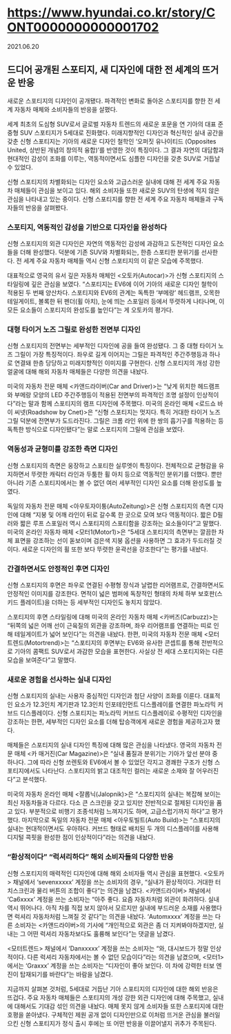 # https://www.hyundai.co.kr/story/CONT0000000000001702

2021.06.20

## 드디어 공개된 스포티지, 새 디자인에 대한 전 세계의 뜨거운 반응

새로운 스포티지의 디자인이 공개됐다. 파격적인 변화로 돌아온 스포티지를 향한 전 세계 자동차 매체와 소비자들의 반응을 살폈다.


세계 최초의 도심형 SUV로서 글로벌 자동차 트렌드의 새로운 포문을 연 기아의 대표 준중형 SUV 스포티지가 5세대로 진화했다. 미래지향적인 디자인과 혁신적인 실내 공간을 갖춘 신형 스포티지는 기아의 새로운 디자인 철학인 ‘오퍼짓 유나이티드 (Opposites United, 상반된 개념의 창의적 융합)’를 반영한 것이 특징이다. 그 결과 자연의 대담함과 현대적인 감성이 조화를 이루는, 역동적이면서도 심플한 디자인을 갖춘 SUV로 거듭날 수 있었다.

신형 스포티지의 차별화되는 디자인 요소와 고급스러운 실내에 대해 전 세계 주요 자동차 매체들이 관심을 보이고 있다. 해외 소비자들 또한 새로운 SUV의 탄생에 적지 않은 관심을 나타내고 있는 중이다. 신형 스포티지를 향한 전 세계 주요 자동차 매체들과 구독자들의 반응을 살펴봤다.

### 스포티지, 역동적인 감성을 기반으로 디자인을 완성하다

신형 스포티지의 외관 디자인은 자연의 역동적인 감성에 과감하고 도전적인 디자인 요소들을 더해 완성했다. 덕분에 기존 SUV와 차별화되는, 한층 스포티한 분위기를 선사한다. 전 세계 주요 자동차 매체들 역시 신형 스포티지의 이 같은 모습에 주목했다.

대표적으로 영국의 유서 깊은 자동차 매체인 <오토카(Autocar)>가 신형 스포티지의 스타일링에 깊은 관심을 보였다. “스포티지는 EV6에 이어 기아의 새로운 디자인 철학이 적용된 두 번째 양산차다. 스포티지와 EV6의 관계는 독특한 ‘부메랑’ 헤드램프, 오목한 테일게이트, 볼록한 뒤 펜더(휠 아치), 눈에 띄는 스포일러 등에서 뚜렷하게 나타나며, 이 모든 요소들이 스포티지의 완성도를 높인다”는 게 오토카의 평가다.

### 대형 타이거 노즈 그릴로 완성한 전면부 디자인

신형 스포티지의 전면부는 세부적인 디자인에 공을 들여 완성됐다. 그 중 대형 타이거 노즈 그릴이 가장 특징적이다. 좌우로 길게 이어지는 그릴은 파격적인 주간주행등과 하나로 연결돼 한층 당당하고 미래지향적인 이미지를 구현한다. 신형 스포티지의 개성 강한 얼굴에 대해 해외 자동차 매체들은 다양한 의견을 내놨다.

미국의 자동차 전문 매체 <카앤드라이버(Car and Driver)>는 “낮게 위치한 헤드램프와 부메랑 모양의 LED 주간주행등이 적용된 전면부의 파격적인 조명 설정이 인상적이다”라는 말과 함께 스포티지의 램프 디자인에 주목했다. 미국의 온라인 매체 <로드쇼 바이 씨넷(Roadshow by Cnet)>은 “신형 스포티지는 멋지다. 특히 거대한 타이거 노즈 그릴 덕분에 전면부가 도드라진다. 그릴은 크롬 라인 위에 한 쌍의 흡기구를 적용하는 등 독특한 방식으로 디자인됐다”는 말로 스포티지의 그릴에 관심을 보였다.

### 역동성과 균형미를 강조한 측면 디자인

신형 스포티지의 측면은 웅장하고 스포티한 실루엣이 특징이다. 전체적으로 균형감을 유지하면서 뚜렷한 캐릭터 라인과 두툼한 휠 아치 등으로 역동적인 분위기를 더했다. 뿐만 아니라 기존 스포티지에서는 볼 수 없던 여러 세부적인 디자인 요소를 더해 완성도를 높였다.

독일의 자동차 전문 매체 <아우토자이퉁(AutoZeitung)>은 신형 스포티지의 측면 디자인에 대해 “지붕 및 어깨 라인이 뒤로 갈수록 한 곳으로 모여 보다 역동적이다. 짧은 D필러와 짧은 루프 스포일러 역시 스포티지의 스포티함을 강조하는 요소들이다”고 말했다. 미국의 온라인 자동차 매체 <모터1(Motor1)>은 “5세대 스포티지의 측면부는 깔끔한 차체 표면을 강조하는 선이 돋보이며 검은색 지붕 옵션을 사용하면 그 효과가 두드러질 것이다. 새로운 디자인의 휠 또한 보다 뚜렷한 윤곽선을 강조한다”는 평가를 내놨다.

### 간결하면서도 안정적인 후면 디자인

신형 스포티지의 후면은 좌우로 연결된 수평형 장식과 날렵한 리어램프로, 간결하면서도 안정적인 이미지를 강조한다. 면적이 넓은 범퍼에 독창적인 형태의 차체 하부 보호판(스키드 플레이트)을 더하는 등 세부적인 디자인도 놓치지 않았다.

스포티지의 후면 스타일링에 대해 미국의 온라인 자동차 매체 <카버즈(Carbuzz)>는 “뒤쪽의 넓은 어깨 선이 근육질의 외관을 강조하며, 좌우 리어램프를 연결하는 띠로 인해 테일게이트가 넓어 보인다”는 의견을 내놨다. 한편, 미국의 자동차 전문 매체 <모터트렌드(Motortrend)>는 “스포티지의 후면부는 EV6와 유사한 콘셉트를 통해 전반적으로 기아의 콤팩트 SUV로서 과감한 모습을 표현한다. 사실상 전 세대 스포티지와는 다른 모습을 보여준다”고 말했다.

### 새로운 경험을 선사하는 실내 디자인

신형 스포티지의 실내는 사용자 중심적인 디자인과 첨단 사양이 조화를 이룬다. 대표적인 요소가 12.3인치 계기판과 12.3인치 인포테인먼트 디스플레이를 연결한 파노라믹 커브드 디스플레이다. 신형 스포티지는 파노라믹 커브드 디스플레이로 수평적인 디자인을 강조하는 한편, 세부적인 디자인 요소를 더해 탑승객에게 새로운 경험을 제공하고자 했다.

매체들은 스포티지의 실내 디자인 특징에 대해 많은 관심을 나타냈다. 영국의 자동차 전문 매체 <카 매거진(Car Magazine)>은 “실내 품질과 분위기는 기아가 앞선 분야 중 하나다. 그에 따라 신형 쏘렌토와 EV6에서 볼 수 있었던 각지고 경쾌한 구조가 신형 스포티지에서도 나타난다. 스포티지의 밝고 대조적인 컬러는 새로운 소재와 잘 어우러진다”고 분석했다.

미국의 자동차 온라인 매체 <잘롭닉(Jalopnik)>은 “스포티지의 실내는 복잡해 보이는 최신 자동차들과 다르다. 다소 큰 스크린을 갖고 있지만 전반적으로 절제된 디자인을 품고 있다. 부분적으로 비행기 조종석처럼 느껴지기도 하며, 고급스럽기까지 하다”고 평가했다. 마지막으로 독일의 자동차 전문 매체 <아우토빌트(Auto Build)>는 “스포티지의 실내는 현대적이면서도 우아하다. 커브드 형태로 배치된 두 개의 디스플레이를 사용해 디지털 콕핏을 완성한 점이 인상적이다”라는 의견을 내놨다.

### “환상적이다” “럭셔리하다” 해외 소비자들의 다양한 반응

신형 스포티지의 매력적인 디자인에 대해 해외 소비자들 역시 관심을 표현했다. <오토카> 채널에서 ‘sevenxxxxx’ 계정을 쓰는 소비자의 경우, “실내가 환상적이다. 거대한 터치스크린과 물리 버튼의 조합이 좋다”는 의견을 남겼다. <카앤드라이버> 채널에서 ‘Ca6xxxx’ 계정을 쓰는 소비자는 “아주 좋다. 요즘 자동차처럼 외관이 화려하다. 실내 역시 뛰어나다. 아직 차를 직접 보지 않아서 모르지만 실내에 부드러운 소재를 사용했다면 럭셔리 자동차처럼 느껴질 것 같다”는 의견을 내놨다. ‘Automxxxx’ 계정을 쓰는 다른 소비자는 <카앤드라이버>의 기사에 “개인적으로 외관은 좀 더 지켜봐야하겠지만, 실내는 그 어떤 럭셔리 자동차보다도 훌륭해 보인다”는 댓글을 남겼다.

<모터트렌드> 채널에서 ‘Danxxxxx’ 계정을 쓰는 소비자는 “와, 대시보드가 정말 인상적이다. 다른 럭셔리 자동차에서는 볼 수 없던 모습이다”라는 의견을 남겼으며, <모터1>에서는 ‘Graxxx’ 계정을 쓰는 소비자는 “디자인이 좋아 보인다. 이 차에 강력한 터보 엔진이 탑재되기를 바란다”는 바람을 남겼다.

지금까지 살펴본 것처럼, 5세대로 거듭난 기아 스포티지의 디자인에 대한 해외 반응은 뜨겁다. 주요 자동차 매체들은 스포티지의 개성 강한 외관 디자인에 대해 주목했고, 실내에 대해서도 기대감 섞인 의견을 내놨다. 매체 못지 않게 소비자들 또한 스포티지에 대한 호평을 쏟아냈다. 구체적인 제원 공개 없이 디자인만으로 이처럼 뜨거운 관심을 불러일으킨 신형 스포티지가 정식 출시 후에는 또 어떤 반응을 이끌어낼지 귀추가 주목된다.